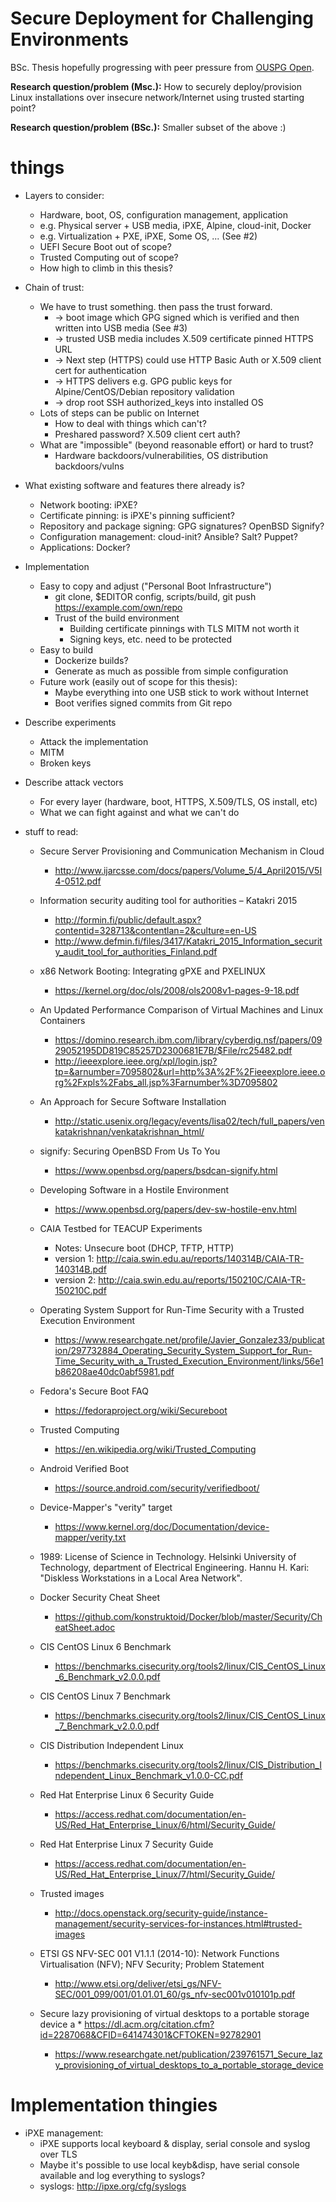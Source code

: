 # Secure Deployment for Challenging Environments

BSc. Thesis hopefully progressing with peer pressure from [OUSPG Open](https://github.com/ouspg/ouspg-open).

**Research question/problem (Msc.):** How to securely deploy/provision Linux installations over insecure network/Internet using trusted starting point?

**Research question/problem (BSc.):** Smaller subset of the above :)

# things

 * Layers to consider:
   * Hardware, boot, OS, configuration management, application
   * e.g. Physical server + USB media, iPXE, Alpine, cloud-init, Docker
   * e.g. Virtualization + PXE, iPXE, Some OS, ... (See #2)
   * UEFI Secure Boot out of scope?
   * Trusted Computing out of scope?
   * How high to climb in this thesis?

 * Chain of trust:
   * We have to trust something. then pass the trust forward.
     * -> boot image which GPG signed which is verified and then written into USB media (See #3)
     * -> trusted USB media includes X.509 certificate pinned HTTPS URL
     * -> Next step (HTTPS) could use HTTP Basic Auth or X.509 client cert for authentication
     * -> HTTPS delivers e.g. GPG public keys for Alpine/CentOS/Debian repository validation
     * -> drop root SSH authorized_keys into installed OS
   * Lots of steps can be public on Internet
     * How to deal with things which can't?
     * Preshared password? X.509 client cert auth?
   * What are "impossible" (beyond reasonable effort) or hard to trust?
     * Hardware backdoors/vulnerabilities, OS distribution backdoors/vulns

 * What existing software and features there already is?
   * Network booting: iPXE?
   * Certificate pinning: is iPXE's pinning sufficient?
   * Repository and package signing: GPG signatures? OpenBSD Signify?
   * Configuration management: cloud-init? Ansible? Salt? Puppet?
   * Applications: Docker?

 * Implementation
   * Easy to copy and adjust ("Personal Boot Infrastructure")
     * git clone, $EDITOR config, scripts/build, git push https://example.com/own/repo
     * Trust of the build environment
       * Building certificate pinnings with TLS MITM not worth it
       * Signing keys, etc. need to be protected
   * Easy to build
     * Dockerize builds?
     * Generate as much as possible from simple configuration
   * Future work (easily out of scope for this thesis):
     * Maybe everything into one USB stick to work without Internet
     * Boot verifies signed commits from Git repo

 * Describe experiments
   * Attack the implementation
   * MITM
   * Broken keys

 * Describe attack vectors
   * For every layer (hardware, boot, HTTPS, X.509/TLS, OS install, etc)
   * What we can fight against and what we can't do

 * stuff to read:
   * Secure Server Provisioning and Communication Mechanism in Cloud
     * http://www.ijarcsse.com/docs/papers/Volume_5/4_April2015/V5I4-0512.pdf
   * Information security auditing tool for authorities – Katakri 2015
     * http://formin.fi/public/default.aspx?contentid=328713&contentlan=2&culture=en-US
     * http://www.defmin.fi/files/3417/Katakri_2015_Information_security_audit_tool_for_authorities_Finland.pdf
   * x86 Network Booting: Integrating gPXE and PXELINUX
     * https://kernel.org/doc/ols/2008/ols2008v1-pages-9-18.pdf
   * An Updated Performance Comparison of Virtual Machines and Linux Containers
     * https://domino.research.ibm.com/library/cyberdig.nsf/papers/0929052195DD819C85257D2300681E7B/$File/rc25482.pdf
     * http://ieeexplore.ieee.org/xpl/login.jsp?tp=&arnumber=7095802&url=http%3A%2F%2Fieeexplore.ieee.org%2Fxpls%2Fabs_all.jsp%3Farnumber%3D7095802
   * An Approach for Secure Software Installation
     * http://static.usenix.org/legacy/events/lisa02/tech/full_papers/venkatakrishnan/venkatakrishnan_html/
   * signify: Securing OpenBSD From Us To You
     * https://www.openbsd.org/papers/bsdcan-signify.html
   * Developing Software in a Hostile Environment
     * https://www.openbsd.org/papers/dev-sw-hostile-env.html
   * CAIA Testbed for TEACUP Experiments
     * Notes: Unsecure boot (DHCP, TFTP, HTTP)
     * version 1: http://caia.swin.edu.au/reports/140314B/CAIA-TR-140314B.pdf
     * version 2: http://caia.swin.edu.au/reports/150210C/CAIA-TR-150210C.pdf
   * Operating System Support for Run-Time Security with a Trusted Execution Environment
     * https://www.researchgate.net/profile/Javier_Gonzalez33/publication/297732884_Operating_Security_System_Support_for_Run-Time_Security_with_a_Trusted_Execution_Environment/links/56e1b86208ae40dc0abf5981.pdf
   * Fedora's Secure Boot FAQ
     * https://fedoraproject.org/wiki/Secureboot
   * Trusted Computing
     * https://en.wikipedia.org/wiki/Trusted_Computing
   * Android Verified Boot
     * https://source.android.com/security/verifiedboot/
   * Device-Mapper's "verity" target
     * https://www.kernel.org/doc/Documentation/device-mapper/verity.txt
   * 1989: License of Science in Technology. Helsinki University of Technology, department of Electrical Engineering. Hannu H. Kari: "Diskless Workstations in a Local Area Network".
   * Docker Security Cheat Sheet
     * https://github.com/konstruktoid/Docker/blob/master/Security/CheatSheet.adoc
   * CIS CentOS Linux 6 Benchmark
     * https://benchmarks.cisecurity.org/tools2/linux/CIS_CentOS_Linux_6_Benchmark_v2.0.0.pdf
   * CIS CentOS Linux 7 Benchmark
     * https://benchmarks.cisecurity.org/tools2/linux/CIS_CentOS_Linux_7_Benchmark_v2.0.0.pdf
   * CIS Distribution Independent Linux
     * https://benchmarks.cisecurity.org/tools2/linux/CIS_Distribution_Independent_Linux_Benchmark_v1.0.0-CC.pdf
   * Red Hat Enterprise Linux 6 Security Guide
     * https://access.redhat.com/documentation/en-US/Red_Hat_Enterprise_Linux/6/html/Security_Guide/
   * Red Hat Enterprise Linux 7 Security Guide
     * https://access.redhat.com/documentation/en-US/Red_Hat_Enterprise_Linux/7/html/Security_Guide/
   * Trusted images
     * http://docs.openstack.org/security-guide/instance-management/security-services-for-instances.html#trusted-images
   * ETSI GS NFV-SEC 001 V1.1.1 (2014-10): Network Functions Virtualisation (NFV); NFV Security; Problem Statement
     * http://www.etsi.org/deliver/etsi_gs/NFV-SEC/001_099/001/01.01.01_60/gs_nfv-sec001v010101p.pdf

   * Secure lazy provisioning of virtual desktops to a portable storage device
a     * https://dl.acm.org/citation.cfm?id=2287068&CFID=641474301&CFTOKEN=92782901
      * https://www.researchgate.net/publication/239761571_Secure_lazy_provisioning_of_virtual_desktops_to_a_portable_storage_device


# Implementation thingies

 * iPXE management:
   * iPXE supports local keyboard & display, serial console and syslog over TLS
   * Maybe it's possible to use local keyb&disp, have serial console available and log everything to syslogs?
   * syslogs: http://ipxe.org/cfg/syslogs
